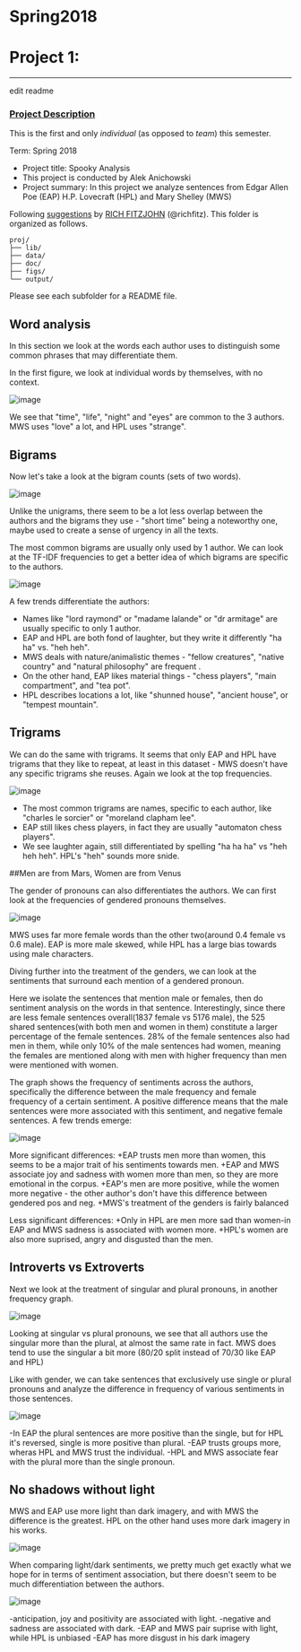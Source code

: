 # Spring2018
# Project 1:

----
edit readme

### [Project Description](doc/)
This is the first and only *individual* (as opposed to *team*) this semester. 

Term: Spring 2018

+ Project title: Spooky Analysis
+ This project is conducted by Alek Anichowski
+ Project summary: In this project we analyze sentences from Edgar Allen Poe (EAP) H.P. Lovecraft (HPL) and Mary Shelley (MWS)

Following [suggestions](http://nicercode.github.io/blog/2013-04-05-projects/) by [RICH FITZJOHN](http://nicercode.github.io/about/#Team) (@richfitz). This folder is organized as follows.

```
proj/
├── lib/
├── data/
├── doc/
├── figs/
└── output/
```

Please see each subfolder for a README file.

## Word analysis

In this section we look at the words each author uses to distinguish some common phrases that may differentiate them.

In the first figure, we look at individual words by themselves, with no context.

![image](figs/unigram_counts.png)

We see that  "time", "life", "night" and "eyes" are common to the 3 authors. MWS uses "love" a lot, and HPL uses "strange". 

## Bigrams

Now let's take a look at the bigram counts (sets of two words).

![image](figs/bigram_counts.png)

Unlike the unigrams, there seem to be a lot less overlap between the authors and the bigrams they use - "short time" being a noteworthy one, maybe used to create a sense of urgency in all the texts. 

The most common bigrams are usually only used by 1 author. We can look at the TF-IDF frequencies to get a better idea of which bigrams are specific to the authors.

![image](figs/bigram_tfidf.png)

A few trends differentiate the authors:
  + Names like "lord raymond" or "madame lalande" or "dr armitage" are usually specific to only 1 author. 
  + EAP and HPL are both fond of laughter, but they write it differently "ha ha" vs. "heh heh".
  + MWS deals with nature/animalistic themes - "fellow creatures", "native country" and "natural philosophy" are frequent .
  + On the other hand, EAP likes material things - "chess players", "main compartment", and "tea pot".
  + HPL describes locations a lot, like "shunned house", "ancient house", or "tempest mountain".
  
## Trigrams

We can do the same with trigrams. It seems that only EAP and HPL have trigrams that they like to repeat, at least in this dataset - MWS doesn't have any specific trigrams she reuses. Again we look at the top frequencies.

![image](figs/trigram_tfidf.png)

  - The most common trigrams are names, specific to each author, like "charles le sorcier" or "moreland clapham lee".
  - EAP still likes chess players, in fact they are usually "automaton chess players".
  - We see laughter again, still differentiated by spelling "ha ha ha" vs "heh heh heh". HPL's "heh" sounds more snide.
  
##Men are from Mars, Women are from Venus

The gender of pronouns can also differentiates the authors. We can first look at the frequencies of gendered pronouns themselves.

![image](figs/gender_frequency.png)

MWS uses far more female words than the other two(around 0.4 female vs 0.6 male). EAP is more male skewed, while HPL has a large bias towards using male characters.

Diving further into the treatment of the genders, we can look at the sentiments that surround each mention of a gendered pronoun.

Here we isolate the sentences that mention male or females, then do sentiment analysis on the words in that sentence. Interestingly, since there are less female sentences overall(1837 female vs 5176 male), the 525 shared sentences(with both men and women in them) constitute a larger percentage of the female sentences. 28% of the female sentences also had men in them, while only 10% of the male sentences had women, meaning the females are mentioned along with men with higher frequency than men were mentioned with women. 

The graph shows the frequency of sentiments across the authors, specifically the difference between the male frequency and female frequency of a certain sentiment. A positive difference means that the male sentences were more associated with this sentiment, and negative female sentences. A few trends emerge:

![image](figs/gender_sentiments.png)

More significant differences:
  +EAP trusts men more than women, this seems to be a major trait of his sentiments towards men.
  +EAP and MWS associate joy and sadness with women more than men, so they are more emotional in the corpus.
  +EAP's men are more positive, while the women more negative - the other author's don't have this difference between gendered pos and neg.
  +MWS's treatment of the genders is fairly balanced
  
Less significant differences:
  +Only in HPL are men more sad than women-in EAP and MWS sadness is associated with women more.
  +HPL's women are also more suprised, angry and disgusted than the men.

## Introverts vs Extroverts

Next we look at the treatment of singular and plural pronouns, in another frequency graph.

![image](figs/pronoun_frequency.png)

Looking at singular vs plural pronouns, we see that all authors use the singular more than the plural, at almost the same rate in fact. MWS does tend to use the singular a bit more (80/20 split instead of 70/30 like EAP and HPL)

Like with gender, we can take sentences that exclusively use single or plural pronouns and analyze the difference in frequency of various sentiments in those sentences.

![image](figs/pronoun_sentiments.png)

  -In EAP the plural sentences are more positive than the single, but for HPL it's reversed, single is more positive than plural.
  -EAP trusts groups more, wheras HPL and MWS trust the individual.
  -HPL and MWS associate fear with the plural more than the single pronoun.
  
## No shadows without light

MWS and EAP use more light than dark imagery, and with MWS the difference is the greatest. HPL on the other hand uses more dark imagery in his works.

![image](figs/lights_frequency.png)

When comparing light/dark sentiments, we pretty much get exactly what we hope for in terms of sentiment association, but there doesn't seem to be much differentiation between the authors.

![image](figs/lights_sentiment.png)

  -anticipation, joy and positivity are associated with light.
  -negative and sadness are associated with dark.
  -EAP and MWS pair suprise with light, while HPL is unbiased
  -EAP has more disgust in his dark imagery





